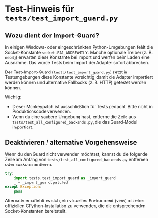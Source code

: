 Test-Hinweis für `tests/test_import_guard.py`
=============================================

Wozu dient der Import-Guard?
-----------------------------
In einigen Windows- oder eingeschränkten Python-Umgebungen fehlt die Socket-Konstante
`socket.EAI_ADDRFAMILY`. Manche optionale Treiber (z. B. `neo4j`) erwarten diese Konstante
bei Import und werfen beim Laden eine Ausnahme. Das würde Tests beim Import der Adapter
sofort abbrechen.

Der Test-Import-Guard (`tests/test_import_guard.py`) setzt in Testumgebungen diese Konstante
vorsichtig, damit die Adapter importiert werden können und alternative Fallbacks (z. B. HTTP)
getestet werden können.

Wichtig:
- Dieser Monkeypatch ist ausschließlich für Tests gedacht. Bitte nicht in Produktionscode verwenden.
- Wenn du eine saubere Umgebung hast, entferne die Zeile aus `tests/test_all_configured_backends.py`,
  die das Guard-Modul importiert.

Deaktivieren / alternative Vorgehensweise
----------------------------------------
Wenn du den Guard nicht verwenden möchtest, kannst du die folgende Zeile am Anfang von
`tests/test_all_configured_backends.py` entfernen oder auskommentieren:

```python
try:
    import tests.test_import_guard as _import_guard
    _ = _import_guard.patched
except Exception:
    pass
```

Alternativ empfiehlt es sich, ein virtuelles Environment (`venv`) mit einer offiziellen CPython-Installation
zu verwenden, die die entsprechenden Socket-Konstanten bereitstellt.
